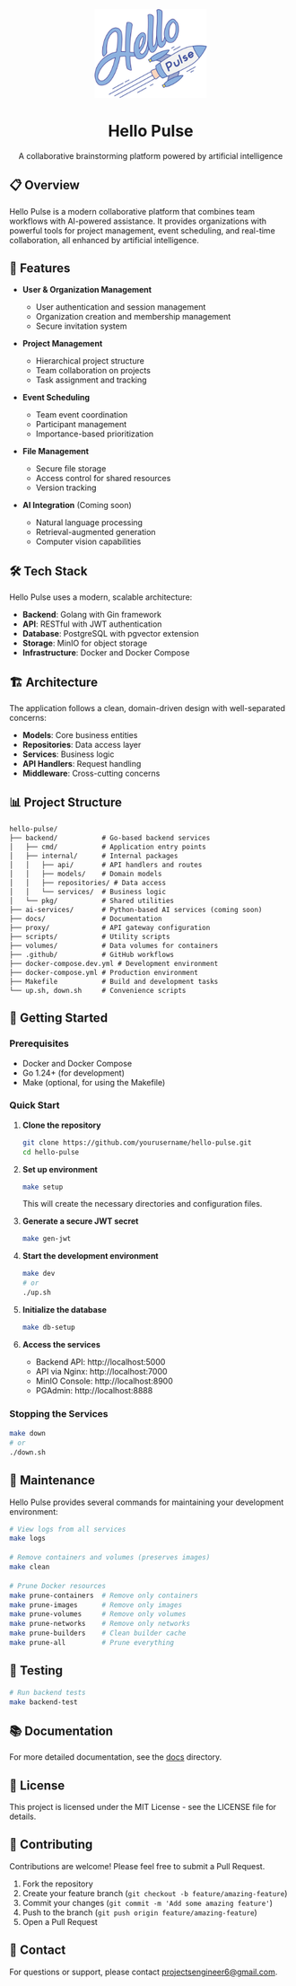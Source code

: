 <div align="center">
  <img src="docs/statics/images/logo.png" alt="Hello Pulse Logo" width="200">
  <h1>Hello Pulse</h1>
  <p>A collaborative brainstorming platform powered by artificial intelligence</p>
</div>

## 📋 Overview

Hello Pulse is a modern collaborative platform that combines team workflows with AI-powered assistance. It provides organizations with powerful tools for project management, event scheduling, and real-time collaboration, all enhanced by artificial intelligence.

## 🚀 Features

- **User & Organization Management**
  - User authentication and session management
  - Organization creation and membership management
  - Secure invitation system

- **Project Management**
  - Hierarchical project structure
  - Team collaboration on projects
  - Task assignment and tracking

- **Event Scheduling**
  - Team event coordination
  - Participant management
  - Importance-based prioritization

- **File Management**
  - Secure file storage
  - Access control for shared resources
  - Version tracking

- **AI Integration** (Coming soon)
  - Natural language processing
  - Retrieval-augmented generation
  - Computer vision capabilities

## 🛠️ Tech Stack

Hello Pulse uses a modern, scalable architecture:

- **Backend**: Golang with Gin framework
- **API**: RESTful with JWT authentication
- **Database**: PostgreSQL with pgvector extension
- **Storage**: MinIO for object storage
- **Infrastructure**: Docker and Docker Compose

## 🏗️ Architecture

The application follows a clean, domain-driven design with well-separated concerns:

- **Models**: Core business entities
- **Repositories**: Data access layer
- **Services**: Business logic
- **API Handlers**: Request handling
- **Middleware**: Cross-cutting concerns

## 📊 Project Structure

```
hello-pulse/
├── backend/           # Go-based backend services
│   ├── cmd/           # Application entry points
│   ├── internal/      # Internal packages
│   │   ├── api/       # API handlers and routes
│   │   ├── models/    # Domain models
│   │   ├── repositories/ # Data access
│   │   └── services/  # Business logic
│   └── pkg/           # Shared utilities
├── ai-services/       # Python-based AI services (coming soon)
├── docs/              # Documentation
├── proxy/             # API gateway configuration
├── scripts/           # Utility scripts
├── volumes/           # Data volumes for containers
├── .github/           # GitHub workflows
├── docker-compose.dev.yml # Development environment
├── docker-compose.yml # Production environment
├── Makefile           # Build and development tasks
└── up.sh, down.sh     # Convenience scripts
```

## 🚦 Getting Started

### Prerequisites

- Docker and Docker Compose
- Go 1.24+ (for development)
- Make (optional, for using the Makefile)

### Quick Start

1. **Clone the repository**
   ```bash
   git clone https://github.com/yourusername/hello-pulse.git
   cd hello-pulse
   ```

2. **Set up environment**
   ```bash
   make setup
   ```
   This will create the necessary directories and configuration files.

3. **Generate a secure JWT secret**
   ```bash
   make gen-jwt
   ```

4. **Start the development environment**
   ```bash
   make dev
   # or
   ./up.sh
   ```

5. **Initialize the database**
   ```bash
   make db-setup
   ```

6. **Access the services**
   - Backend API: http://localhost:5000
   - API via Nginx: http://localhost:7000
   - MinIO Console: http://localhost:8900
   - PGAdmin: http://localhost:8888

### Stopping the Services

```bash
make down
# or
./down.sh
```

## 🧹 Maintenance

Hello Pulse provides several commands for maintaining your development environment:

```bash
# View logs from all services
make logs

# Remove containers and volumes (preserves images)
make clean

# Prune Docker resources
make prune-containers  # Remove only containers
make prune-images      # Remove only images
make prune-volumes     # Remove only volumes
make prune-networks    # Remove only networks
make prune-builders    # Clean builder cache
make prune-all         # Prune everything
```

## 🧪 Testing

```bash
# Run backend tests
make backend-test
```

## 📚 Documentation

For more detailed documentation, see the [docs](./docs) directory.

## 📄 License

This project is licensed under the MIT License - see the LICENSE file for details.

## 👥 Contributing

Contributions are welcome! Please feel free to submit a Pull Request.

1. Fork the repository
2. Create your feature branch (`git checkout -b feature/amazing-feature`)
3. Commit your changes (`git commit -m 'Add some amazing feature'`)
4. Push to the branch (`git push origin feature/amazing-feature`)
5. Open a Pull Request

## 📧 Contact

For questions or support, please contact [projectsengineer6@gmail.com](mailto:projectsengineer6@gmail.com).